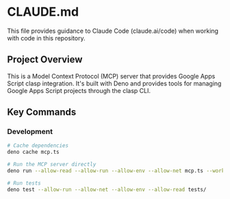 # CLAUDE.md

This file provides guidance to Claude Code (claude.ai/code) when working with code in this repository.

## Project Overview

This is a Model Context Protocol (MCP) server that provides Google Apps Script clasp integration. It's built with Deno and provides tools for managing Google Apps Script projects through the clasp CLI.

## Key Commands

### Development
```bash
# Cache dependencies
deno cache mcp.ts

# Run the MCP server directly
deno run --allow-read --allow-run --allow-env --allow-net mcp.ts --workspacedir /path/to/project

# Run tests
deno test --allow-run --allow-net --allow-env --allow-read tests/
```
